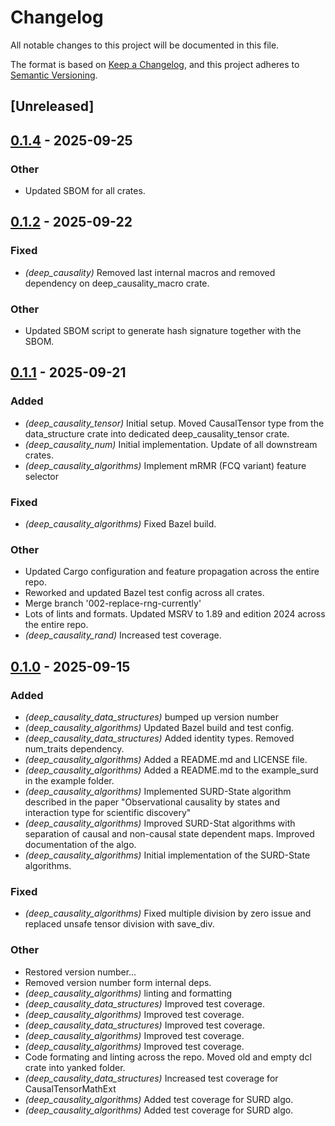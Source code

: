 # Changelog

All notable changes to this project will be documented in this file.

The format is based on [Keep a Changelog](https://keepachangelog.com/en/1.0.0/),
and this project adheres to [Semantic Versioning](https://semver.org/spec/v2.0.0.html).

## [Unreleased]

## [0.1.4](https://github.com/deepcausality-rs/deep_causality/compare/deep_causality_algorithms-v0.1.3...deep_causality_algorithms-v0.1.4) - 2025-09-25

### Other

- Updated SBOM for all crates.

## [0.1.2](https://github.com/deepcausality-rs/deep_causality/compare/deep_causality_algorithms-v0.1.1...deep_causality_algorithms-v0.1.2) - 2025-09-22

### Fixed

- *(deep_causality)* Removed last internal macros and removed dependency on deep_causality_macro crate.

### Other

- Updated SBOM script to generate hash signature together with the SBOM.

## [0.1.1](https://github.com/deepcausality-rs/deep_causality/compare/deep_causality_algorithms-v0.1.0...deep_causality_algorithms-v0.1.1) - 2025-09-21

### Added

- *(deep_causality_tensor)* Initial setup. Moved CausalTensor type from the data_structure crate into dedicated deep_causality_tensor crate.
- *(deep_causality_num)* Initial implementation. Update of all downstream crates.
- *(deep_causality_algorithms)* Implement mRMR (FCQ variant) feature selector

### Fixed

- *(deep_causality_algorithms)* Fixed Bazel build.

### Other

- Updated Cargo configuration and feature propagation across the entire repo.
- Reworked and updated Bazel test config across all crates.
- Merge branch '002-replace-rng-currently'
- Lots of lints and formats. Updated MSRV to 1.89 and edition 2024 across the entire repo.
- *(deep_causality_rand)* Increased test coverage.

## [0.1.0](https://github.com/marvin-hansen/deep_causality/releases/tag/deep_causality_algorithms-v0.1.0) - 2025-09-15

### Added

- *(deep_causality_data_structures)* bumped up version number
- *(deep_causality_algorithms)* Updated Bazel build and test config.
- *(deep_causality_data_structures)* Added identity types. Removed num_traits dependency.
- *(deep_causality_algorithms)* Added a README.md and LICENSE file.
- *(deep_causality_algorithms)* Added a README.md to the example_surd in the example folder.
- *(deep_causality_algorithms)* Implemented SURD-State algorithm described in the paper "Observational causality by states and interaction type for scientific discovery"
- *(deep_causality_algorithms)* Improved  SURD-Stat algorithms with separation of causal and non-causal state dependent maps. Improved documentation of the algo.
- *(deep_causality_algorithms)* Initial implementation of the SURD-State algorithms.

### Fixed

- *(deep_causality_algorithms)* Fixed multiple division by zero issue and replaced unsafe tensor division with save_div.

### Other

- Restored version number...
- Removed version number form internal deps.
- *(deep_causality_algorithms)* linting and formatting
- *(deep_causality_data_structures)* Improved test coverage.
- *(deep_causality_algorithms)* Improved test coverage.
- *(deep_causality_data_structures)* Improved test coverage.
- *(deep_causality_algorithms)* Improved test coverage.
- *(deep_causality_algorithms)* Improved test coverage.
- Code formating and linting across the repo. Moved old and empty dcl crate into yanked folder.
- *(deep_causality_data_structures)* Increased test coverage for CausalTensorMathExt
- *(deep_causality_algorithms)* Added test coverage for SURD algo.
- *(deep_causality_algorithms)* Added test coverage for SURD algo.
